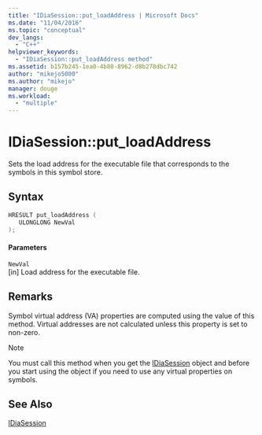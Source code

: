 ```yaml
---
title: "IDiaSession::put_loadAddress | Microsoft Docs"
ms.date: "11/04/2016"
ms.topic: "conceptual"
dev_langs: 
  - "C++"
helpviewer_keywords: 
  - "IDiaSession::put_loadAddress method"
ms.assetid: b157b245-1ea0-4b80-8962-d8b278dbc742
author: "mikejo5000"
ms.author: "mikejo"
manager: douge
ms.workload: 
  - "multiple"
---
```

# IDiaSession::put_loadAddress
Sets the load address for the executable file that corresponds to the symbols in this symbol store.  
  
## Syntax  
  
```C++  
HRESULT put_loadAddress (   
   ULONGLONG NewVal  
);  
```  
  
#### Parameters  
 `NewVal`  
 [in] Load address for the executable file.  
  
## Remarks  
 Symbol virtual address (VA) properties are computed using the value of this method. Virtual addresses are not calculated unless this property is set to non-zero.  
  
> [!NOTE]
>  You must call this method when you get the [IDiaSession](../../debugger/debug-interface-access/idiasession.md) object and before you start using the object if you need to use any virtual properties on symbols.  
  
## See Also  
 [IDiaSession](../../debugger/debug-interface-access/idiasession.md)